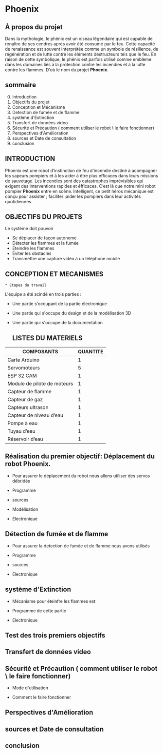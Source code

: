 # Phoenix
## À propos du projet

Dans la mythologie, le phénix est un oiseau légendaire qui est capable de renaître de ses cendres après avoir été consumé par le feu. 
Cette capacité de renaissance est souvent interprétée comme un symbole de résilience, de régénération et de lutte contre les éléments destructeurs 
tels que le feu. En raison de cette symbolique, le phénix est parfois utilisé comme emblème dans les domaines liés à la protection contre les incendies et à 
la lutte contre les flammes. D'où le nom du projet **Phoenix**.


## sommaire 
0. Introduction
1. Objectifs du projet 
2. Conception et Mécanisme 
3. Detection de fumée et de flamme
4. système d'Extinction
5. Transfert de données video
6. Sécurité et Précaution ( comment utiliser le robot \ le faire fonctionner)
7. Perspectives d'Amélioration
8. sources et Date de consultation
9. conclusion 

## INTRODUCTION
 Phoenix est une robot d'instinction de feu d'incendie destiné à acompagner les sapeurs pompiers et à les aider à être plus efficaces dans leurs 
missions de sauvetage. 
Les incendies sont des catastrophes imprévisibles qui exigent des interventions rapides et éfficaces. C’est là que notre mini robot pompier **Phoenix** entre en scène. Intelligent, ce petit héros mécanique est conçu pour assister ; faciliter ;aider les pompiers dans leur activités quotidiennes. 

## OBJECTIFS DU PROJETS 
Le système doit pouvoir
* Se déplacer de façon autonome
* Détecter les flammes et la fumée
* Éteindre les flammes
* Éviter les obstacles
* Transmettre une capture vidéo à un téléphone mobile

## CONCEPTION ET MECANISMES


    * Etapes du travail 

L'équipe a été scindé en trois parties : 
* Une partie s'occupant de la partie électronique
* Une partie qui s'occupe du design et de la modélisation 3D
* Une partie qui s'occupe de la documentation

  ## LISTES DU MATERIELS

|**COMPOSANTS**| **QUANTITE** |
|--------------|---|
|Carte Arduino | 1 |
|Servomoteurs | 5 |
|ESP 32 CAM| 1 |
|Module de pilote de moteurs| 1 |
|Capteur de flamme | 1 |
|Capteur de gaz| 1 |
|Capteurs ultrason| 1 |
|Capteur de niveau d’eau| 1 | 
|Pompe à eau| 1 |
|Tuyau d’eau| 1 |
|Réservoir d’eau| 1 |

 ## Réalisation du premier objectif: Déplacement du robot **Phoenix**.

  * Pour assurer le déplacement du robot nous allons utiliser des servos débridés
   


     
   * Programme

   * sources

     
   * Modélisation

     
   * Electronique 
  
## Détection de fumée et de flamme

   * Pour assurer la detection de fumée et de flamme nous avons utilisés


   
   * Programme

     
   * sources

     
   * Electronique 


## système d'Extinction

 * Mécanisme pour éteinfre les flammes est 

  
 * Programme de cette partie
   
 * Electronique

   
## Test des trois premiers objectifs 



## Transfert de données video


## Sécurité et Précaution ( comment utiliser le robot \ le faire fonctionner)

* Mode d'utilisation
  
* Comment le faire fonctionner 


## Perspectives d'Amélioration




## sources et Date de consultation




## conclusion 


